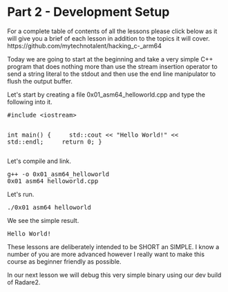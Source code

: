 <h1>Part 2 - Development Setup</h1><p>For a complete table of contents of all the lessons please click below as it will give you a brief of each lesson in addition to the topics it will cover. https://github.com/mytechnotalent/hacking_c-_arm64</p><p>Today we are going to start at the beginning and take a very simple C++ program that does nothing more than use the stream insertion operator to send a string literal to the stdout and then use the end line manipulator to flush the output buffer.</p><p>Let's start by creating a file 0x01_asm64_helloworld.cpp and type the following into it.</p><pre spellcheck="false">#include &lt;iostream&gt;


int main()
{
    std::cout &lt;&lt; "Hello World!" &lt;&lt; std::endl;
    return 0;
}
</pre><p>Let's compile and link.</p><pre spellcheck="false">g++ -o 0x01_asm64_helloworld 0x01_asm64_helloworld.cpp
</pre><p>Let's run.</p><pre spellcheck="false">./0x01_asm64_helloworld
</pre><p>We see the simple result.</p><pre spellcheck="false">Hello World!
</pre><p>These lessons are deliberately intended to be SHORT an SIMPLE. I know a number of you are more advanced however I really want to make this course as beginner friendly as possible.</p><p>In our next lesson we will debug this very simple binary using our dev build of Radare2.</p>